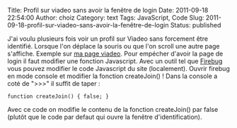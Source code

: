 Title: Profil sur viadeo sans avoir la fenêtre de login
Date: 2011-09-18 22:54:00
Author: choiz
Category: text
Tags: JavaScript, Code
Slug: 2011-09-18-profil-sur-viadeo-sans-avoir-la-fenêtre-de-login
Status: published

J'ai voulu plusieurs fois voir un profil sur Viadeo sans forcement être
identifié. Lorsque l'on déplace la souris ou que l'on scroll une autre
page s'affiche. Exemple sur [ma page
viadeo](http://www.viadeo.com/fr/profile/francois.lasserre1). Pour
empécher d'avoir la page de login il faut modifier une fonction
Javascript. Avec un outil tel que [Firebug](http://www.getfirebug.com)
vous pouvez modifier le code Javascript du site (localement). Ouvrir
firebug en mode console et modifier la fonction createJoin() ! Dans la
console a coté de "&gt;&gt;&gt;" il suffit de taper :

    function createJoin() { false; }

Avec ce code on modifie le contenu de la fonction createJoin() par false
(plutôt que le code par defaut qui ouvre la fenêtre d'identification).
